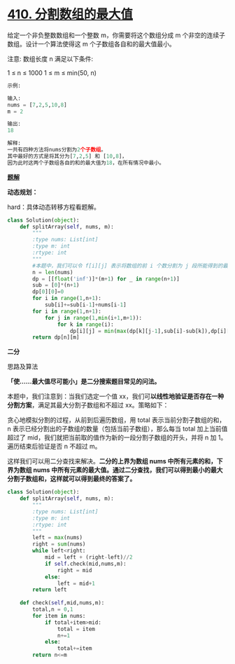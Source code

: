 # [410. 分割数组的最大值](https://leetcode-cn.com/problems/split-array-largest-sum/)

给定一个非负整数数组和一个整数 m，你需要将这个数组分成 m 个非空的连续子数组。设计一个算法使得这 m 个子数组各自和的最大值最小。

注意:
数组长度 n 满足以下条件:

1 ≤ n ≤ 1000
1 ≤ m ≤ min(50, n)

```python
示例:

输入:
nums = [7,2,5,10,8]
m = 2

输出:
18

解释:
一共有四种方法将nums分割为2个子数组。
其中最好的方式是将其分为[7,2,5] 和 [10,8]，
因为此时这两个子数组各自的和的最大值为18，在所有情况中最小。
```

**[题解](<https://leetcode-cn.com/problems/split-array-largest-sum/solution/fen-ge-shu-zu-de-zui-da-zhi-by-leetcode-solution/>)**

**动态规划：**

hard：具体动态转移方程看题解。

```python
class Solution(object):
    def splitArray(self, nums, m):
        """
        :type nums: List[int]
        :type m: int
        :rtype: int
        """
        #本题中，我们可以令 f[i][j] 表示将数组的前 i 个数分割为 j 段所能得到的最大连续子数组和的最小值
        n = len(nums)
        dp = [[float('inf')]*(m+1) for _ in range(n+1)]
        sub = [0]*(n+1)
        dp[0][0]=0
        for i in range(1,n+1):
            sub[i]+=sub[i-1]+nums[i-1]
        for i in range(1,n+1):
            for j in range(1,min(i+1,m+1)):
                for k in range(i):
                    dp[i][j] = min(max(dp[k][j-1],sub[i]-sub[k]),dp[i][j])
        return dp[n][m]

```

**二分**

思路及算法

**「使……最大值尽可能小」是二分搜索题目常见的问法。**

本题中，我们注意到：当我们选定一个值 xx，我们可**以线性地验证是否存在一种分割方案**，满足其最大分割子数组和不超过 xx。策略如下：

贪心地模拟分割的过程，从前到后遍历数组，用 total 表示当前分割子数组的和，n 表示已经分割出的子数组的数量（包括当前子数组），那么每当 total 加上当前值超过了 mid，我们就把当前取的值作为新的一段分割子数组的开头，并将 n 加 1。遍历结束后验证是否 n 不超过 m。

这样我们可以用二分查找来解决。**二分的上界为数组 nums 中所有元素的和，下界为数组 nums 中所有元素的最大值。通过二分查找，我们可以得到最小的最大分割子数组和，这样就可以得到最终的答案了。**

```python
class Solution(object):
    def splitArray(self, nums, m):
        """
        :type nums: List[int]
        :type m: int
        :rtype: int
        """
        left = max(nums)
        right = sum(nums)
        while left<right:
            mid = left + (right-left)//2
            if self.check(mid,nums,m):
                right = mid
            else:
                left = mid+1
        return left
    
    def check(self,mid,nums,m):
        total,n = 0,1
        for item in nums:
            if total+item>mid:
                total = item
                n+=1
            else:
                total+=item
        return n<=m
```


